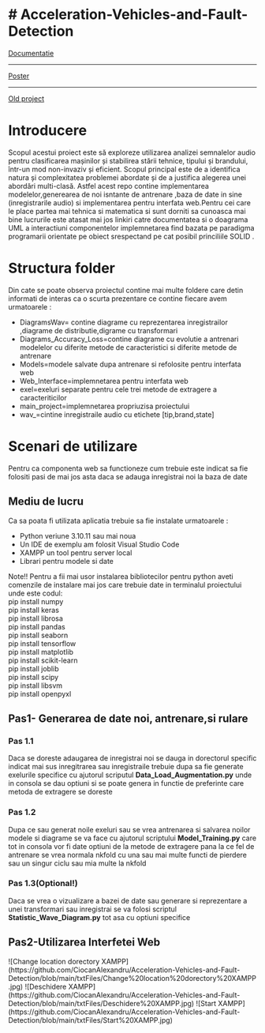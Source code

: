 <h1># Acceleration-Vehicles-and-Fault-Detection</h1>
<body>
<a href="https://cs229.stanford.edu/proj2019aut/data/assignment_308832_raw/26646848.pdf">Documentatie</a>
<hr>
<a href="https://cs229.stanford.edu/proj2019aut/data/assignment_308875_raw/26504237.pdf">Poster</a>
<hr>
<a href="https://github.com/CiocanAlexandru/Licenta">Old project</a>

<h1>Introducere</h1>
<p>

Scopul acestui proiect este  să exploreze utilizarea analizei semnalelor audio pentru clasificarea mașinilor și stabilirea stării tehnice, tipului și brandului, într-un mod non-invaziv și eficient. Scopul principal este de a identifica natura și complexitatea problemei abordate și de a justifica alegerea unei abordări multi-clasă.
 Astfel acest repo contine implementarea modelelor,generearea de noi isntante de antrenare ,baza de date in  sine (inregistrarile audio) si implementarea pentru interfata web.Pentru cei care le place partea mai tehnica si matematica si sunt dorniti sa cunoasca mai bine lucrurile este atasat mai jos linkiri catre documentatea si o doagrama UML a interactiuni componentelor implemnetarea find bazata pe paradigma programarii orientate pe obiect srespectand pe cat posibil princiliile SOLID .

</p>
<h1>Structura folder</h1>
<p>Din cate se poate observa proiectul contine mai multe foldere care detin informati de interas ca o scurta prezentare ce contine fiecare avem urmatoarele :</p>
<ul>
<li>DiagramsWav= contine diagrame cu reprezentarea inregistrailor ,diagrame de distributie,digrame cu transformari</li>
<li>Diagrams_Accuracy_Loss=contine diagrame cu evolutie a antrenari modelelor cu diferite metode de caracteristici si diferite metode de antrenare</li>
<li>Models=modele salvate dupa antrenare si refolosite pentru interfata web</li>
<li>Web_Interface=implemnetarea pentru interfata web</li>
<li>exel=exeluri separate pentru cele trei metode de extragere a caracteriticilor</li>
<li>main_project=implemnetarea propriuzisa  proiectului </li>
<li>wav_=cintine inregistraile audio cu etichete [tip,brand,state]</li>
</ul>
<h1>Scenari de utilizare</h1>
Pentru ca componenta web sa functioneze cum trebuie este indicat sa fie folositi pasi de mai jos  asta daca se adauga inregistrai noi la baza de date 
<h2>Mediu de lucru</h2>
Ca sa poata fi utilizata aplicatia trebuie sa fie instalate urmatoarele :
<ul>
<li>Python veriune 3.10.11 sau mai noua </li>
<li>Un IDE de exemplu am folosit Visual Studio Code</li>
<li>XAMPP un tool pentru server local</li>
<li>Librari pentru modele si date</li>
</ul>
<p>Note!!
Pentru  a fii mai usor instalarea bibliotecilor  pentru python aveti comenzile de instalare mai jos care trebuie date in terminalul proiectului unde este codul:</br>
pip install numpy</br>
pip install keras</br>
pip install librosa</br>
pip install pandas</br>
pip install seaborn</br>
pip install tensorflow</br>
pip install matplotlib</br>
pip install scikit-learn</br>
pip install joblib</br>
pip install scipy</br>
pip install libsvm</br>
pip install openpyxl
</p>
<h2>Pas1- Generarea de date noi, antrenare,si rulare</h2>

 <h3>Pas 1.1</h3> <p>Daca se doreste adaugarea de inregistrai noi se dauga in dorectorul specific indicat mai sus inregitrarea sau inregistraile trebuie dupa sa fie generate
 exelurile specifice cu ajutorul scriputul <strong>Data_Load_Augmentation.py</strong> unde in consola se dau optiuni si se poate genera in functie de preferinte care metoda de extragere se doreste
 </p>
 <h3>Pas 1.2</h3>
 <p>Dupa ce sau generat noile exeluri sau se vrea antrenarea si salvarea noilor modele si diagrame se va face cu ajutorul scriptului <strong>Model_Training.py</strong> care tot in consola vor fi date optiuni de la metode de extragere 
 pana la ce fel de antrenare se vrea normala nkfold cu una sau mai multe functi de pierdere sau un singur ciclu sau mia multe la nkfold 
 </p>
 <h3>Pas 1.3(Optional!)</h3> 
 <p>Daca se vrea o vizualizare a bazei de date sau generare si reprezentare a unei transformari sau inregistrai se va folosi scriptul  <strong>Statistic_Wave_Diagram.py</strong> tot asa cu optiuni specifice </p>

<h2>Pas2-Utilizarea Interfetei Web</h2>
</body>
![Change location dorectory XAMPP](https://github.com/CiocanAlexandru/Acceleration-Vehicles-and-Fault-Detection/blob/main/txtFiles/Change%20location%20dorectory%20XAMPP.jpg)
![Deschidere XAMPP](https://github.com/CiocanAlexandru/Acceleration-Vehicles-and-Fault-Detection/blob/main/txtFiles/Deschidere%20XAMPP.jpg)
![Start XAMPP](https://github.com/CiocanAlexandru/Acceleration-Vehicles-and-Fault-Detection/blob/main/txtFiles/Start%20XAMPP.jpg)


